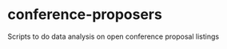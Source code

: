 conference-proposers
====================

Scripts to do data analysis on open conference proposal listings
